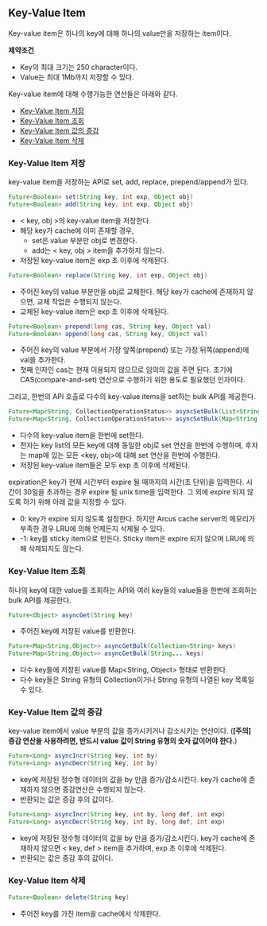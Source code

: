 ## Key-Value Item

Key-value item은 하나의 key에 대해 하나의 value만을 저장하는 item이다.

**제약조건**
- Key의 최대 크기는 250 character이다.
- Value는 최대 1Mb까지 저장할 수 있다.

Key-value item에 대해 수행가능한 연산들은 아래와 같다.

- [Key-Value Item 저장](03-key-value-API.md#key-value-item-%EC%A0%80%EC%9E%A5)
- [Key-Value Item 조회](03-key-value-API.md#key-value-item-%EC%A1%B0%ED%9A%8C)
- [Key-Value Item 값의 증감](03-key-value-API.md#key-value-item-%EA%B0%92%EC%9D%98-%EC%A6%9D%EA%B0%90)
- [Key-Value Item 삭제](03-key-value-API.md#key-value-item-%EC%82%AD%EC%A0%9C)


### Key-Value Item 저장

key-value item을 저장하는 API로 set, add, replace, prepend/append가 있다.

```java
Future<Boolean> set(String key, int exp, Object obj)
Future<Boolean> add(String key, int exp, Object obj)
```

- \< key, obj \>의 key-value item을 저장한다.
- 해당 key가 cache에 이미 존재할 경우,
  - set은 value 부분만 obj로 변경한다.
  - add는 \< key, obj \> item을 추가하지 않는다.
- 저장된 key-value item은 exp 초 이후에 삭제된다.


```java
Future<Boolean> replace(String key, int exp, Object obj)
```

- 주어진 key의 value 부분만을 obj로 교체한다. 해당 key가 cache에 존재하지 않으면, 교체 작업은 수행되지 않는다.
- 교체된 key-value item은 exp 초 이후에 삭제된다.


```java
Future<Boolean> prepend(long cas, String key, Object val)
Future<Boolean> append(long cas, String key, Object val)
```

- 주어진 key의 value 부분에서 가장 앞쪽(prepend) 또는 가장 뒤쪽(append)에 val을 추가한다.
- 첫째 인자인 cas는 현재 이용되지 않으므로 임의의 값을 주면 된다.
  초기에 CAS(compare-and-set) 연산으로 수행하기 위한 용도로 필요했던 인자이다.


그리고, 한번의 API 호출로 다수의 key-value items을 set하는 bulk API를 제공한다.

```java
Future<Map<String, CollectionOperationStatus>> asyncSetBulk(List<String> key, int exp, Object obj)
Future<Map<String, CollectionOperationStatus>> asyncSetBulk(Map<String, Object> map, int exp)
```

- 다수의 key-value item을 한번에 set한다.
- 전자는 key list의 모든 key에 대해 동일한 obj로 set 연산을 한번에 수행하며, 
  후자는 map에 있는 모든 \<key, obj\>에 대해 set 연산을 한번에 수행한다.
- 저장된 key-value item들은 모두 exp 초 이후에 삭제된다.

expiration은 key가 현재 시간부터 expire 될 때까지의 시간(초 단위)을 입력한다.
시간이 30일을 초과하는 경우 expire 될 unix time을 입력한다.
그 외에 expire 되지 않도록 하기 위해 아래 값을 지정할 수 있다.

- 0: key가 expire 되지 않도록 설정한다. 하지만 Arcus cache server의 메모리가 부족한 경우 LRU에 의해 언제든지 삭제될 수 있다.
- -1: key를 sticky item으로 만든다. Sticky item은 expire 되지 않으며 LRU에 의해 삭제되지도 않는다.


### Key-Value Item 조회

하나의 key에 대한 value를 조회하는 API와 
여러 key들의 value들을 한번에 조회하는 bulk API를 제공한다.

```java
Future<Object> asyncGet(String key)
```

- 주어진 key에 저장된 value를 반환한다.


```java
Future<Map<String,Object>> asyncGetBulk(Collection<String> keys)
Future<Map<String,Object>> asyncGetBulk(String... keys)
```

- 다수 key들에 저장된 value를 Map<String, Object> 형태로 반환한다.
- 다수 key들은 String 유형의 Collection이거나 String 유형의 나열된 key 목록일 수 있다.


### Key-Value Item 값의 증감

key-value item에서 value 부분의 값을 증가시키거나 감소시키는 연산이다. 
(**[주의] 증감 연산을 사용하려면, 반드시 value 값이 String 유형의 숫자 값이어야 한다.**)


```java
Future<Long> asyncIncr(String key, int by)
Future<Long> asyncDecr(String key, int by)
```

- key에 저장된 정수형 데이터의 값을 by 만큼 증가/감소시킨다.
  key가 cache에 존재하지 않으면 증감연산은 수행되지 않는다.
- 반환되는 값은 증감 후의 값이다. 


```java
Future<Long> asyncIncr(String key, int by, long def, int exp)
Future<Long> asyncDecr(String key, int by, long def, int exp)
```

- key에 저장된 정수형 데이터의 값을 by 만큼 증가/감소시킨다.
  key가 cache에 존재하지 않으면 \< key, def \> item을 추가하며, exp 초 이후에 삭제된다.
- 반환되는 값은 증감 후의 값이다.


### Key-Value Item 삭제

```java
Future<Boolean> delete(String key)
```

- 주어진 key를 가진 item을 cache에서 삭제한다.

